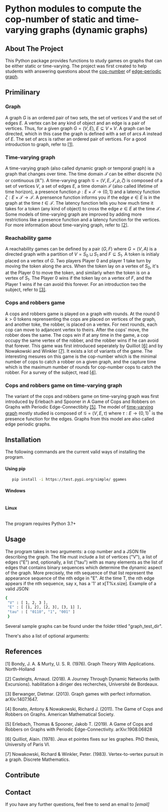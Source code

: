 # Python modules to compute the cop-number of static and time-varying graphs (dynamic graphs)


## About The Project
This Python package provides functions to study games on graphs that can be either static or time-varying. The project was first created to help students with answering questions about the [cop-number](#cops-and-robbers-game) of [edge-periodic graph](#time-varying-graphs).

## Primilinary
### Graph
A graph $G$ is an ordered pair of two sets, the set of vertices $V$ and the set of edges $E$. A vertex can be any kind of object and an edge is a pair of vertices. Thus, for a given graph $G = (V, E)$, $E \subseteq V \times V$. A graph can be directed, which in this case the graph is defined with a set of arcs $A$ instead of $E$. The set of arcs is rather an ordered pair of vertices. For a good introduction to graph, refer to [[1]](#bondy-murty).

### Time-varying graph
A time-varying graph (also called dynamic graph or temporal graph) is a graph that changes over time. The time domain $\mathcal{T}$ can be either discrete ($\mathbb{N}$) or continuous ($\mathbb{R}^+$). A time-varying graph $\mathcal{G} = (V, E, \mathcal{T}, \rho, \zeta)$ is composed of a set of vertices $V$, a set of edges $E$, a time domain $\mathcal{T}$ (also called lifetime of time horizon), a presence function $\rho: E \times \mathcal{T} \to \{0, 1\}$ and a latency function $\zeta: E \times \mathcal{T} \to \mathcal{T}$. A prensence function informs you if the edge $e \in E$ is in the graph at the time $t \in \mathcal{T}$. The latency function tells you how much time it takes for a token (any kind of object) to cross the edge $e \in E$ at the time $\mathcal{T}$. Some models of time-varying graph are improved by adding more restrictions like a presence function and a latency function for the vertices. For more information about time-varying graph, refer to [[2]](#casteigts).

### Reachability game
A reachability games can be defined by a pair $(G, F)$ where $G = (V, A)$ is a directed graph with a partition of $V = S_0 \sqcup S_1$ and $F \subseteq S_1$. A token is initialy placed on a vertex of $G$. Two players Player 0 and player 1 take turn by moving the token along the arcs. When the token lay on a vertex of $S_0$, it's at the Player 0 to move the token, and similarly when the token is on a vertex of $S_1$. The Player 0 wins if the token lay on a vertex of $F$, and the Player 1 wins if he can avoid this forever. For an introduction two the subject, refer to [[3]](#berwanger).

### Cops and robbers game
A cops and robbers game is played on a graph with rounds. At the round 0 $k > 0$ tokens reprensenting the cops are placed on vertices of the graph, and another toke, the robber, is placed on a vertex. For next rounds, each cop can move to adjancent vertex to theirs. After the cops' move, the robber does the same. The cops win if at any time in the game, a cop occupy the same vertex of the robber, and the robber wins if he can avoid that forever. This game was first introduced seperately by Quilliot [[6]](#quilliot) and by Nowakowski and Winkler [[7]](#nowakowski-winkler). It exists a lot of variants of the game. The interesting mesures on this game is the cop-number which is the minimal number of cops to catch a robber on a given graph, and the capture time which is the maximum number of rounds for cop-number cops to catch the robber. For a survey of the subject, read [[4]](#bonato-nowakowski).

### Cops and robbers game on time-varying graph
The variant of the cops and robbers game on time-varying graph was first introduced by Erlebach and Spooner in A Game of Cops and Robbers on Graphs with Periodic Edge-Connectibity [[5]](#erlebach-spooner). The model of [time-varying graph](#time-varying-graph) mostly studied is composed of $\mathcal{G} = (V, E, \tau)$ where $\tau: E \to \{0, 1\}^*$ is the presence function for the edges. Graphs from this model are also called edge periodic graphs.

## Installation
The following commands are the current valid ways of installing the program.

#### Using pip
```sh
   pip install -i https://test.pypi.org/simple/ ggames
```
 
#### Windows
   ```sh
   
   ```

#### Linux
   ```sh
   
   ```

The program requires Python 3.?+

## Usage
The program takes in two arguments: a cop number and a JSON file describing the graph. The file must include a list of vertices ("V"), a list of edges ("E") and, optionally, a list ("tau") with as many elements as the list of edges that contains binary sequences which determine the dynamic aspect of the graph. More precisely, the nth sequence of that list represent the appearance sequence of the nth edge in "E". At the time T, the nth edge appears if the nth sequence, say x, has a '1' at x[T%x.size]. Example of a valid JSON:
   ```sh
   {
    "V" : [ 1, 2, 3 ],
    "E" : [ [1, 2], [2, 3], [3, 1] ],
    "tau" : [ "0110", "1", "001" ]
    }
   ```
Several sample graphs can be found under the folder titled "graph_test_dir".

There's also a list of optional arguments:

## References
<p id="bondy-murty">[1] Bondy, J. A. & Murty, U. S. R. (1976). Graph Theory With Applications. North-Holland</p>
<p id="casteigts">[2] Casteigts, Arnaud. (2018). A Journey Through Dynamic Networks (with Excursions). habilitation à diriger des recherches, Université de Bordeaux.</p>
<p id="berwanger">[3] Berwanger, Dietmar. (2013). Graph games with perfect information. arXiv:1407.1647.</p>
<p id="bonato-nowakowski">[4] Bonato, Antony & Nowakowski, Richard J. (2011). The Game of Cops and Robbers on Graphs. American Mathematical Society.<p>
<p id="erlebach-spooner">[5] Erlebach, Thomas & Spooner, Jakob T. (2019). A Game of Cops and Robbers on Graphs with Periodic Edge-Connectivity. arXiv:1908.06828<p>
<p id="quilliot">[6] Quilliot, Alain. (1978). Jeux et pointes fixes sur les graphes. PhD thesis, University of Paris VI.<p>
<p id="nowakowski-winkler">[7] Nowakowski, Richard & Winkler, Peter. (1983). Vertex-to-vertex pursuit in a graph. Discrete Mathematics.<p>

## Contribute


## Contact
If you have any further questions, feel free to send an email to *[email]*
